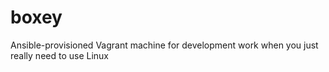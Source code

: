 # boxey
Ansible-provisioned Vagrant machine for development work when you just really need to use Linux
